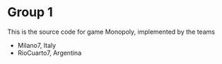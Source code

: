 Group 1
==================

This is the source code for game Monopoly, implemented by the teams

* Milano7, Italy
* RioCuarto7, Argentina
